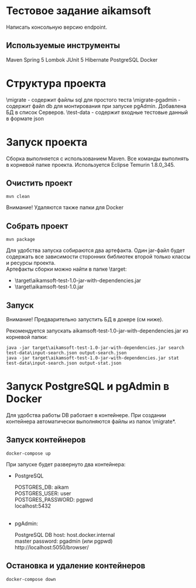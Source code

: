 Тестовое задание aikamsoft
======================

Написать консольную версию endpoint.

Используемые инструменты
------
Maven
Spring 5
Lombok
JUnit 5
Hibernate
PostgreSQL
Docker

Структура проекта
======================

\migrate - содержит файлы sql для простого теста
\migrate-pgadmin - содержит файл db для монтирования при запуске pgAdmin. Добавлена БД в список Серверов.
\test-data - содержит входные тестовые данный в формате json

Запуск проекта
======================
Сборка выполняется с использованием Maven. Все команды выполнять в корневой папке проекта. Используется Eclipse Temurin
1.8.0_345.

Очистить проект
---------------
`mvn clean`

Внимание! Удаляются также папки для Docker

Собрать проект
--------------
`mvn package`

Для удобства запуска собираются два артефакта. Один jar-файл будет содержать все зависимости сторонних библиотек второй
только классы и ресурсы проекта.   
Артефакты сборки можно найти в папке \target:

* \target\aikamsoft-test-1.0-jar-with-dependencies.jar
* \target\aikamsoft-test-1.0.jar

## Запуск

Внимание! Предварительно запустить БД в докере (см ниже).

Рекомендуется запускать aikamsoft-test-1.0-jar-with-dependencies.jar из корневой папки:

`java -jar target\aikamsoft-test-1.0-jar-with-dependencies.jar search test-data\input-search.json output-search.json`<br/>
`java -jar target\aikamsoft-test-1.0-jar-with-dependencies.jar stat test-data\input-search.json output-stat.json`<br/>

Запуск PostgreSQL и pgAdmin в Docker
======================
Для удобства работы DB работает в контейнере. При создании контейнера автоматически выполняются файлы из папок \migrate*.  

Запуск контейнеров
--------------------

`docker-compose up`

При запуске будет развернуто два контейнера:

* PostgreSQL<br/>

  POSTGRES_DB: aikam<br/>
  POSTGRES_USER: user<br/>
  POSTGRES_PASSWORD: pgpwd<br/>
  localhost:5432<br/>
  <br/>
* pgAdmin:<br/>

  PostgreSQL DB host: host.docker.internal<br/>
  master password: pgadmin (или pgpwd)<br/>
  http://localhost:5050/browser/  <br/>

Остановка и удаление контейнеров
-------------------------------
`docker-compose down`

